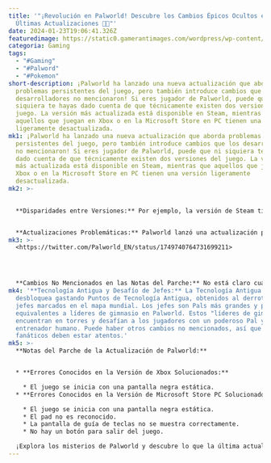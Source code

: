 ```yaml
---
title: '"¡Revolución en Palworld! Descubre los Cambios Épicos Ocultos en las
  Últimas Actualizaciones 🚀🌟"'
date: 2024-01-23T19:06:41.326Z
featuredimage: https://static0.gamerantimages.com/wordpress/wp-content/uploads/2024/01/palworld-cattiva-factory.jpg?q=50&fit=contain&w=1140&h=&dpr=1.5
categoria: Gaming
tags:
  - "#Gaming"
  - "#Palword"
  - "#Pokemon"
short-description: ¡Palworld ha lanzado una nueva actualización que aborda
  problemas persistentes del juego, pero también introduce cambios que los
  desarrolladores no mencionaron! Si eres jugador de Palworld, puede que ni
  siquiera te hayas dado cuenta de que técnicamente existen dos versiones del
  juego. La versión más actualizada está disponible en Steam, mientras que
  aquellos que juegan en Xbox o en la Microsoft Store en PC tienen una versión
  ligeramente desactualizada.
mk1: ¡Palworld ha lanzado una nueva actualización que aborda problemas
  persistentes del juego, pero también introduce cambios que los desarrolladores
  no mencionaron! Si eres jugador de Palworld, puede que ni siquiera te hayas
  dado cuenta de que técnicamente existen dos versiones del juego. La versión
  más actualizada está disponible en Steam, mientras que aquellos que juegan en
  Xbox o en la Microsoft Store en PC tienen una versión ligeramente
  desactualizada.
mk2: >-
  

  **Disparidades entre Versiones:** Por ejemplo, la versión de Steam tiene servidores dedicados y soporte para hasta 32 jugadores, mientras que en Xbox, Palworld tiene restricciones multijugador, sin servidores dedicados y solo soporta hasta 4 jugadores en cooperativo. Dado que no hay una verdadera paridad entre las versiones de Xbox y Steam, puede haber momentos en los que se lance una actualización para una versión y no para la otra, como sucede con las últimas actualizaciones del juego.


  **Actualizaciones Problemáticas:** Palworld lanzó una actualización para las versiones de Xbox/Microsoft Store el 22 de enero, que abordó múltiples errores, incluyendo problemas de sonido no especificados. Sin embargo, esta actualización generó problemas propios, por lo que se emitió otra actualización el 23 de enero para corregir los errores surgidos, como la pantalla negra estática al iniciar el juego y diversos problemas específicos de PC.
mk3: >-
  <https://twitter.com/Palworld_EN/status/1749740764731699211>




  **Cambios No Mencionados en las Notas del Parche:** No está claro cuántos cambios se realizaron en Palworld y no se mencionaron en las notas del parche, pero parece que al menos se reorganizó el menú de Tecnología. Por ejemplo, el Incubador de Huevos se movió de la sección regular a la sección de Tecnología Antigua. Esto significa que los recién llegados en Xbox tendrán que esperar un poco más para desbloquear Incubadoras de Huevos, aunque parece que siempre ha sido así para quienes juegan en Steam.
mk4: '**Tecnología Antigua y Desafío de Jefes:** La Tecnología Antigua se
  desbloquea gastando Puntos de Tecnología Antigua, obtenidos al derrotar a
  jefes marcados en el mapa mundial. Los jefes son Pals más grandes y poderosos,
  equivalentes a líderes de gimnasio en Palworld. Estos "líderes de gimnasio" se
  encuentran en torres y desafían a los jugadores con un poderoso Pal y su
  entrenador humano. Puede haber otros cambios no mencionados, así que los
  fanáticos deben estar atentos.'
mk5: >-
  **Notas del Parche de la Actualización de Palworld:**


  * **Errores Conocidos en la Versión de Xbox Solucionados:**

    * El juego se inicia con una pantalla negra estática.
  * **Errores Conocidos en la Versión de Microsoft Store PC Solucionados:**

    * El juego se inicia con una pantalla negra estática.
    * El pad no es reconocido.
    * La pantalla de guía de teclas no se muestra correctamente.
    * No hay un botón para salir del juego.

  ¡Explora los misterios de Palworld y descubre lo que la última actualización tiene reservado para ti! 🎮✨
---
```


